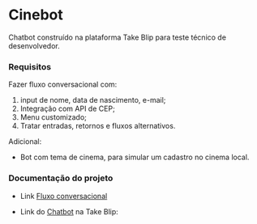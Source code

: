 
# Cinebot

Chatbot construído na plataforma Take Blip para teste técnico de desenvolvedor.


### Requisitos
 Fazer fluxo conversacional com:

 1. input de nome, data de nascimento, e-mail;
 2. Integração com API de CEP;
 3. Menu customizado;
 4. Tratar entradas, retornos e fluxos alternativos.

Adicional:
- Bot com tema de cinema, para simular um cadastro no cinema local.

### Documentação do projeto

- Link [Fluxo conversacional](https://miro.com/app/board/uXjVPyL2eAc=/?share_link_id=402062348420)

- Link do [Chatbot](https://karina-moura-hj22p.chat.blip.ai/?appKey=Y2luZWJvdDQ6ZjBiY2ZjZTYtMGMyMC00ZjMzLWE3OGItMzM2YjI1OWU2Yjk1) na Take Blip:
